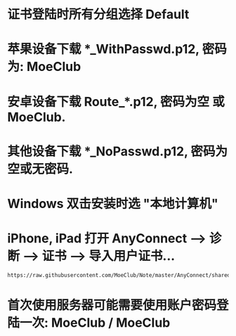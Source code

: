 # 证书登陆时所有分组选择 Default

# 苹果设备下载 *_WithPasswd.p12, 密码为: MoeClub

# 安卓设备下载 Route_*.p12, 密码为空 或 MoeClub. 

# 其他设备下载 *_NoPasswd.p12, 密码为空或无密码.

# Windows 双击安装时选 "本地计算机"

# iPhone, iPad 打开 AnyConnect --> 诊断 --> 证书 --> 导入用户证书...
```
https://raw.githubusercontent.com/MoeClub/Note/master/AnyConnect/shared/NoRoute_WithPasswd.p12
```
# 首次使用服务器可能需要使用账户密码登陆一次: MoeClub / MoeClub
